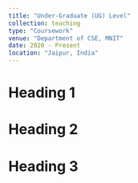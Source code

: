 ```yaml
---
title: "Under-Graduate (UG) Level"
collection: teaching
type: "Coursework"
venue: "Department of CSE, MNIT"
date: 2020 - Present
location: "Jaipur, India"
---
```



Heading 1
======

Heading 2
======

Heading 3
======
